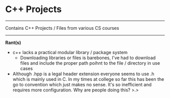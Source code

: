 # C++ Projects

***

Contains C++ Projects / Files from various CS courses

***

**Rant(s)**
- c++ lacks a practical modular library / package system
  - Downloading libraries or files is barebones, I've had to download files and include the proper path poihnt to the file / directory in use cases
- Although .hpp is a legal header extension everyone seems to use .h which is mainly used in C. In my times at college so far this has been the go to convention which just makes no sense. It's so inefficient and requires more configuration. Why are people doing this? >.>
